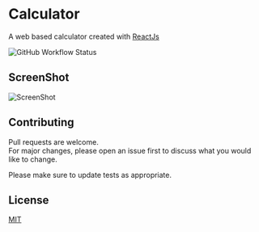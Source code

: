 # Calculator

A web based calculator created with [ReactJs](https://reactjs.org/)

![GitHub Workflow Status](https://img.shields.io/github/workflow/status/augustinesaidimu/calculator/Release?style=flat-square)

## ScreenShot

![ScreenShot]()

## Contributing

Pull requests are welcome.\
For major changes, please open an issue first to discuss what you would like to change.

Please make sure to update tests as appropriate.

## License

[MIT](https://choosealicense.com/licenses/mit/)
